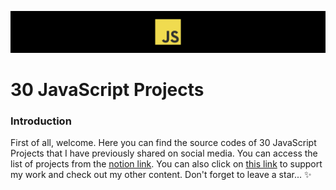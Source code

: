 ![Banner](https://github.com/scopets/30-javascript-projects/blob/main/public/banner.png)
# 30 JavaScript Projects

### Introduction
First of all, welcome. Here you can find the source codes of 30 JavaScript Projects that I have previously shared on social media. You can access the list of projects from the [notion link](https://devrashad.notion.site/devrashad-5587c6786be74cf5bebc33022a3204d9?pvs=4). You can also click on [this link](https://www.instagram.com/devrashad) to support my work and check out my other content.
Don't forget to leave a star... ✨ 
